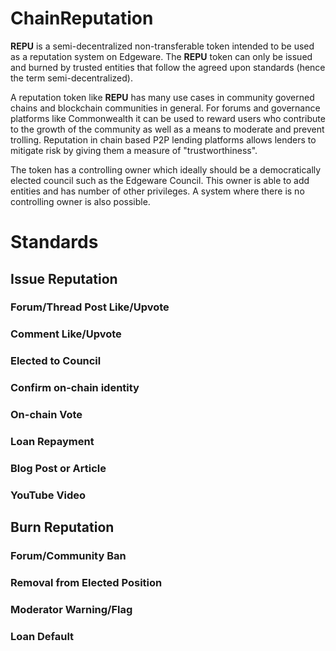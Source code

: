 # ChainReputation
**REPU** is a semi-decentralized non-transferable token intended to be used as a 
reputation system on Edgeware. The **REPU** token can only be issued and burned by
trusted entities that follow the agreed upon standards (hence the term 
semi-decentralized).

A reputation token like **REPU** has many use cases in community governed chains and
blockchain communities in general. For forums and governance platforms like
Commonwealth it can be used to reward users who contribute to the growth of the 
community as well as a means to moderate and prevent trolling. Reputation in chain 
based P2P lending platforms allows lenders to mitigate risk by giving them a measure
of "trustworthiness".

The token has a controlling owner which ideally should be a democratically elected council
such as the Edgeware Council. This owner is able to add entities and has number of other privileges.
A system where there is no controlling owner is also possible.

# Standards
## Issue Reputation
### Forum/Thread Post Like/Upvote
### Comment Like/Upvote
### Elected to Council
### Confirm on-chain identity
### On-chain Vote
### Loan Repayment
### Blog Post or Article
### YouTube Video

## Burn Reputation
### Forum/Community Ban
### Removal from Elected Position
### Moderator Warning/Flag
### Loan Default